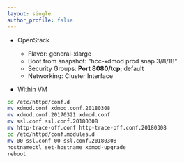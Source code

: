 ```yaml
---
layout: single
author_profile: false
---
```


- OpenStack
  - Flavor: general-xlarge
  - Boot from snapshot: "hcc-xdmod prod snap 3/8/18"
  - Security Groups: **Port 8080/tcp**; default
  - Networking: Cluster Interface

- Within VM
```bash
cd /etc/httpd/conf.d
mv xdmod.conf xdmod.conf.20180308
mv xdmod.conf.20170321 xdmod.conf
mv ssl.conf ssl.conf.20180308
mv http-trace-off.conf http-trace-off.conf.20180308
cd /etc/httpd/conf.modules.d
mv 00-ssl.conf 00-ssl.conf.20180308
hostnamectl set-hostname xdmod-upgrade
reboot
```
